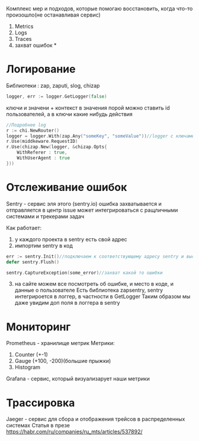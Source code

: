 Комплекс мер и подходов, которые помогаю восстановить, когда что-то произошло(не останавливая сервис)
1) Metrics
2) Logs
3) Traces
4) захват ошибок *

# Логирование
Библиотеки : zap, zaputi, slog, chizap
```go
logger, err := logger.GetLogger(false)
```

ключи и значени + контекст
в значения порой можно ставить id пользователей, а в ключи какие нибудь действия
```go
//Подробнее log
r := chi.NewRouter()
logger = logger.With(zap.Any("someKey", "someValue"))//logger c ключами (усли их несколько, то удобно) (используем контекст, чтобы прокидывать logger в функцию (zapctx))
r.Use(middkeware.RequestID)
r.Use(chizap.New(logger, &chizap.Opts{
	WithReferer : true,
	WithUserAgent : true
}))
```

# Отслеживание ошибок
Sentry - сервис эля этого (sentry.io)
ошибка захватывается и отправляется в центр
issue может интегрироваться с ращличными системами и трекерами задач

Как работает:
1) у каждого проекта в sentry есть свой адрес
2) импортим sentry в код
```go
err := sentry.Init()//подключаем к соответствующему адресу sentry и выставляем параметры
defer sentry.Flush()

sentry.CaptureException(some_error)//захват какой то ошибки

```
3) на сайте можем все посмотреть об ошибке, и место в коде, и данные о пользователе
Есть библиотека zapsentry, sentry интегрироется в логгер, в частности в GetLogger
Таким образом мы даже увидим доп поля в логгера в sentry

# Мониторинг
Prometheus - хранилище метрик
Метрики:
1) Counter (+-1)
2) Gauge (+100, -200)(большие прыжки)
3) Histogram

Grafana - сервис, который визуализарует наши метрики

# Трассировка
Jaeger - сервис для сбора и отображения трейсов в распределенных системах
Статья в презе
https://habr.com/ru/companies/ru_mts/articles/537892/